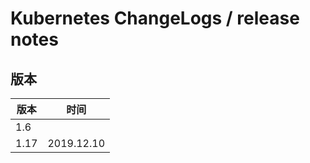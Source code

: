 # Kubernetes ChangeLogs / release notes

## 版本

| 版本 | 时间       |
| ---- | ---------- |
| 1.6  |            |
| 1.17 | 2019.12.10 |
